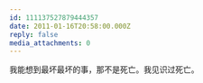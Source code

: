 ```yaml
---
id: 111137527879444357
date: 2011-01-16T20:58:00.000Z
reply: false
media_attachments: 0
---
```


我能想到最坏最坏的事，那不是死亡。我见识过死亡。 ​​​​

